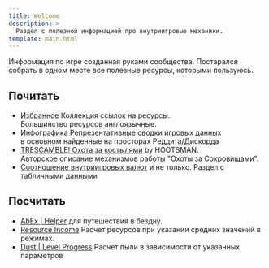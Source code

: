 ```yaml
---
title: Welcome
description: >
  Раздел с полезной информацией про внутриигровые механики.
template: main.html
---
```


Информация по игре созданная руками сообщества. Постарался собрать в одном месте все полезные ресурсы, которыми пользуюсь.

## Почитать

- [Избранное](links.md) Коллекция ссылок на ресурсы.  
    Большинство ресурсов англоязычные.  
- [Инфографика](infographics.md) Репрезентативные сводки игровых данных  
     в основном найденные на просторах Реддита/Дискорда
- [TRESCAMBLE! Охота за костылями](trescamble.md) by HOOTSMAN.  
    Авторское описание механизмов работы "Охоты за Сокровищами".
- [Соотношение внутриигровых валют](tables.md) и не только. Раздел с табличными данными

## Посчитать

- [AbEx | Helper](abex.md) для путешествия в бездну.
- [Resource Income](income.md) Расчет ресурсов при указании средних значений в режимах.
- [Dust | Level Progress](dust.md) Расчет пыли в зависимости от указанных параметров
